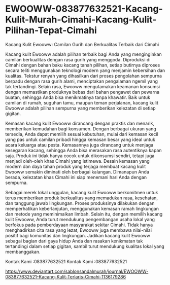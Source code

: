 # EWOOWW-083877632521-Kacang-Kulit-Murah-Cimahi-Kacang-Kulit-Pilihan-Tepat-Cimahi
Kacang Kulit Ewooww: Camilan Gurih dan Berkualitas Terbaik dari Cimahi

Kacang kulit Ewooww adalah pilihan terbaik bagi Anda yang menginginkan camilan berkualitas dengan rasa gurih yang menggoda. Diproduksi di Cimahi dengan bahan baku kacang tanah pilihan, setiap butirnya diproses secara teliti menggunakan teknologi modern yang menjamin kebersihan dan kualitas. Tekstur renyah yang dihasilkan dari proses pengolahan sempurna berpadu dengan rasa gurih alami, menciptakan pengalaman ngemil yang tak tertandingi. Selain rasa, Ewooww mengutamakan keamanan konsumsi dengan memastikan produknya bebas dari bahan pengawet dan pewarna buatan, sehingga Anda bisa menikmatinya tanpa khawatir. Baik untuk camilan di rumah, suguhan tamu, maupun teman perjalanan, kacang kulit Ewooww adalah pilihan sempurna yang memberikan kelezatan di setiap gigitan.

Kemasan kacang kulit Ewooww dirancang dengan praktis dan menarik, memberikan kemudahan bagi konsumen. Dengan berbagai ukuran yang tersedia, Anda dapat memilih sesuai kebutuhan, mulai dari kemasan kecil yang pas untuk camilan pribadi hingga kemasan besar yang ideal untuk acara keluarga atau pesta. Kemasannya juga dirancang untuk menjaga kesegaran kacang, sehingga Anda bisa merasakan rasa autentiknya kapan saja. Produk ini tidak hanya cocok untuk dikonsumsi sendiri, tetapi juga menjadi oleh-oleh khas Cimahi yang istimewa. Desain kemasan yang modern dan daya tahan produk yang terjaga membuat kacang kulit Ewooww semakin diminati oleh berbagai kalangan. Dimanapun Anda berada, kelezatan khas Cimahi ini siap menemani hari Anda dengan sempurna.

Sebagai merek lokal unggulan, kacang kulit Ewooww berkomitmen untuk terus memberikan produk berkualitas yang memadukan rasa, kesehatan, dan tanggung jawab lingkungan. Proses produksinya dilakukan dengan memperhatikan keberlanjutan, menggunakan kemasan ramah lingkungan dan metode yang meminimalkan limbah. Selain itu, dengan memilih kacang kulit Ewooww, Anda turut mendukung pengembangan usaha lokal yang berfokus pada pemberdayaan masyarakat sekitar Cimahi. Tidak hanya menghadirkan cita rasa yang lezat, Ewooww juga membawa nilai-nilai positif bagi komunitas dan lingkungan. Jadikan kacang kulit Ewooww sebagai bagian dari gaya hidup Anda dan rasakan kenikmatan tak tertandingi dalam setiap gigitan, sambil turut mendukung kualitas lokal yang membanggakan.

Kontak Kami :083877632521
Kontak Kami :083877632521

https://www.deviantart.com/sablonsandalmurah/journal/EWOOWW-083877632521-Kacang-Kulit-Terlaris-Cimahi-1136179286
